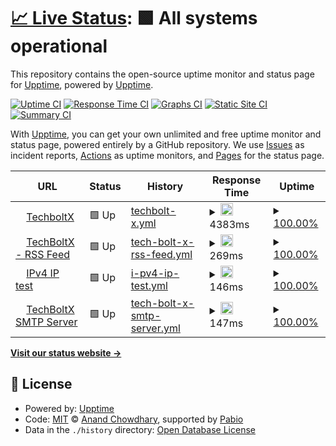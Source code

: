 # [📈 Live Status](https://demo.upptime.js.org): <!--live status--> **🟩 All systems operational**

This repository contains the open-source uptime monitor and status page for [Upptime](https://upptime.js.org), powered by [Upptime](https://github.com/upptime/upptime).

[![Uptime CI](https://github.com/anishk92/anishk92-status/workflows/Uptime%20CI/badge.svg)](https://github.com/anishk92/anishk92-status/actions?query=workflow%3A%22Uptime+CI%22)
[![Response Time CI](https://github.com/anishk92/anishk92-status/workflows/Response%20Time%20CI/badge.svg)](https://github.com/anishk92/anishk92-status/actions?query=workflow%3A%22Response+Time+CI%22)
[![Graphs CI](https://github.com/anishk92/anishk92-status/workflows/Graphs%20CI/badge.svg)](https://github.com/anishk92/anishk92-status/actions?query=workflow%3A%22Graphs+CI%22)
[![Static Site CI](https://github.com/anishk92/anishk92-status/workflows/Static%20Site%20CI/badge.svg)](https://github.com/anishk92/anishk92-status/actions?query=workflow%3A%22Static+Site+CI%22)
[![Summary CI](https://github.com/anishk92/anishk92-status/workflows/Summary%20CI/badge.svg)](https://github.com/anishk92/anishk92-status/actions?query=workflow%3A%22Summary+CI%22)

With [Upptime](https://upptime.js.org), you can get your own unlimited and free uptime monitor and status page, powered entirely by a GitHub repository. We use [Issues](https://github.com/upptime/upptime/issues) as incident reports, [Actions](https://github.com/anishk92/anishk92-status/actions) as uptime monitors, and [Pages](https://demo.upptime.js.org) for the status page.

<!--start: status pages-->
<!-- This summary is generated by Upptime (https://github.com/upptime/upptime) -->
<!-- Do not edit this manually, your changes will be overwritten -->
<!-- prettier-ignore -->
| URL | Status | History | Response Time | Uptime |
| --- | ------ | ------- | ------------- | ------ |
| <img alt="" src="https://icons.duckduckgo.com/ip3/techboltx.com.ico" height="13"> [TechboltX](https://techboltx.com) | 🟩 Up | [techbolt-x.yml](https://github.com/anishk92/status/commits/HEAD/history/techbolt-x.yml) | <details><summary><img alt="Response time graph" src="./graphs/techbolt-x/response-time-week.png" height="20"> 4383ms</summary><br><a href="https://status.techboltx.com/history/techbolt-x"><img alt="Response time 4383" src="https://img.shields.io/endpoint?url=https%3A%2F%2Fraw.githubusercontent.com%2Fanishk92%2Fstatus%2FHEAD%2Fapi%2Ftechbolt-x%2Fresponse-time.json"></a><br><a href="https://status.techboltx.com/history/techbolt-x"><img alt="24-hour response time 4383" src="https://img.shields.io/endpoint?url=https%3A%2F%2Fraw.githubusercontent.com%2Fanishk92%2Fstatus%2FHEAD%2Fapi%2Ftechbolt-x%2Fresponse-time-day.json"></a><br><a href="https://status.techboltx.com/history/techbolt-x"><img alt="7-day response time 4383" src="https://img.shields.io/endpoint?url=https%3A%2F%2Fraw.githubusercontent.com%2Fanishk92%2Fstatus%2FHEAD%2Fapi%2Ftechbolt-x%2Fresponse-time-week.json"></a><br><a href="https://status.techboltx.com/history/techbolt-x"><img alt="30-day response time 4383" src="https://img.shields.io/endpoint?url=https%3A%2F%2Fraw.githubusercontent.com%2Fanishk92%2Fstatus%2FHEAD%2Fapi%2Ftechbolt-x%2Fresponse-time-month.json"></a><br><a href="https://status.techboltx.com/history/techbolt-x"><img alt="1-year response time 4383" src="https://img.shields.io/endpoint?url=https%3A%2F%2Fraw.githubusercontent.com%2Fanishk92%2Fstatus%2FHEAD%2Fapi%2Ftechbolt-x%2Fresponse-time-year.json"></a></details> | <details><summary><a href="https://status.techboltx.com/history/techbolt-x">100.00%</a></summary><a href="https://status.techboltx.com/history/techbolt-x"><img alt="All-time uptime 100.00%" src="https://img.shields.io/endpoint?url=https%3A%2F%2Fraw.githubusercontent.com%2Fanishk92%2Fstatus%2FHEAD%2Fapi%2Ftechbolt-x%2Fuptime.json"></a><br><a href="https://status.techboltx.com/history/techbolt-x"><img alt="24-hour uptime 100.00%" src="https://img.shields.io/endpoint?url=https%3A%2F%2Fraw.githubusercontent.com%2Fanishk92%2Fstatus%2FHEAD%2Fapi%2Ftechbolt-x%2Fuptime-day.json"></a><br><a href="https://status.techboltx.com/history/techbolt-x"><img alt="7-day uptime 100.00%" src="https://img.shields.io/endpoint?url=https%3A%2F%2Fraw.githubusercontent.com%2Fanishk92%2Fstatus%2FHEAD%2Fapi%2Ftechbolt-x%2Fuptime-week.json"></a><br><a href="https://status.techboltx.com/history/techbolt-x"><img alt="30-day uptime 100.00%" src="https://img.shields.io/endpoint?url=https%3A%2F%2Fraw.githubusercontent.com%2Fanishk92%2Fstatus%2FHEAD%2Fapi%2Ftechbolt-x%2Fuptime-month.json"></a><br><a href="https://status.techboltx.com/history/techbolt-x"><img alt="1-year uptime 100.00%" src="https://img.shields.io/endpoint?url=https%3A%2F%2Fraw.githubusercontent.com%2Fanishk92%2Fstatus%2FHEAD%2Fapi%2Ftechbolt-x%2Fuptime-year.json"></a></details>
| <img alt="" src="https://icons.duckduckgo.com/ip3/feeds.feedburner.com.ico" height="13"> [TechBoltX - RSS Feed](https://feeds.feedburner.com/techboltx) | 🟩 Up | [tech-bolt-x-rss-feed.yml](https://github.com/anishk92/status/commits/HEAD/history/tech-bolt-x-rss-feed.yml) | <details><summary><img alt="Response time graph" src="./graphs/tech-bolt-x-rss-feed/response-time-week.png" height="20"> 269ms</summary><br><a href="https://status.techboltx.com/history/tech-bolt-x-rss-feed"><img alt="Response time 269" src="https://img.shields.io/endpoint?url=https%3A%2F%2Fraw.githubusercontent.com%2Fanishk92%2Fstatus%2FHEAD%2Fapi%2Ftech-bolt-x-rss-feed%2Fresponse-time.json"></a><br><a href="https://status.techboltx.com/history/tech-bolt-x-rss-feed"><img alt="24-hour response time 269" src="https://img.shields.io/endpoint?url=https%3A%2F%2Fraw.githubusercontent.com%2Fanishk92%2Fstatus%2FHEAD%2Fapi%2Ftech-bolt-x-rss-feed%2Fresponse-time-day.json"></a><br><a href="https://status.techboltx.com/history/tech-bolt-x-rss-feed"><img alt="7-day response time 269" src="https://img.shields.io/endpoint?url=https%3A%2F%2Fraw.githubusercontent.com%2Fanishk92%2Fstatus%2FHEAD%2Fapi%2Ftech-bolt-x-rss-feed%2Fresponse-time-week.json"></a><br><a href="https://status.techboltx.com/history/tech-bolt-x-rss-feed"><img alt="30-day response time 269" src="https://img.shields.io/endpoint?url=https%3A%2F%2Fraw.githubusercontent.com%2Fanishk92%2Fstatus%2FHEAD%2Fapi%2Ftech-bolt-x-rss-feed%2Fresponse-time-month.json"></a><br><a href="https://status.techboltx.com/history/tech-bolt-x-rss-feed"><img alt="1-year response time 269" src="https://img.shields.io/endpoint?url=https%3A%2F%2Fraw.githubusercontent.com%2Fanishk92%2Fstatus%2FHEAD%2Fapi%2Ftech-bolt-x-rss-feed%2Fresponse-time-year.json"></a></details> | <details><summary><a href="https://status.techboltx.com/history/tech-bolt-x-rss-feed">100.00%</a></summary><a href="https://status.techboltx.com/history/tech-bolt-x-rss-feed"><img alt="All-time uptime 100.00%" src="https://img.shields.io/endpoint?url=https%3A%2F%2Fraw.githubusercontent.com%2Fanishk92%2Fstatus%2FHEAD%2Fapi%2Ftech-bolt-x-rss-feed%2Fuptime.json"></a><br><a href="https://status.techboltx.com/history/tech-bolt-x-rss-feed"><img alt="24-hour uptime 100.00%" src="https://img.shields.io/endpoint?url=https%3A%2F%2Fraw.githubusercontent.com%2Fanishk92%2Fstatus%2FHEAD%2Fapi%2Ftech-bolt-x-rss-feed%2Fuptime-day.json"></a><br><a href="https://status.techboltx.com/history/tech-bolt-x-rss-feed"><img alt="7-day uptime 100.00%" src="https://img.shields.io/endpoint?url=https%3A%2F%2Fraw.githubusercontent.com%2Fanishk92%2Fstatus%2FHEAD%2Fapi%2Ftech-bolt-x-rss-feed%2Fuptime-week.json"></a><br><a href="https://status.techboltx.com/history/tech-bolt-x-rss-feed"><img alt="30-day uptime 100.00%" src="https://img.shields.io/endpoint?url=https%3A%2F%2Fraw.githubusercontent.com%2Fanishk92%2Fstatus%2FHEAD%2Fapi%2Ftech-bolt-x-rss-feed%2Fuptime-month.json"></a><br><a href="https://status.techboltx.com/history/tech-bolt-x-rss-feed"><img alt="1-year uptime 100.00%" src="https://img.shields.io/endpoint?url=https%3A%2F%2Fraw.githubusercontent.com%2Fanishk92%2Fstatus%2FHEAD%2Fapi%2Ftech-bolt-x-rss-feed%2Fuptime-year.json"></a></details>
| <img alt="" src="https://icons.duckduckgo.com/ip3/null.ico" height="13"> [IPv4 IP test](185.151.30.224) | 🟩 Up | [i-pv4-ip-test.yml](https://github.com/anishk92/status/commits/HEAD/history/i-pv4-ip-test.yml) | <details><summary><img alt="Response time graph" src="./graphs/i-pv4-ip-test/response-time-week.png" height="20"> 146ms</summary><br><a href="https://status.techboltx.com/history/i-pv4-ip-test"><img alt="Response time 146" src="https://img.shields.io/endpoint?url=https%3A%2F%2Fraw.githubusercontent.com%2Fanishk92%2Fstatus%2FHEAD%2Fapi%2Fi-pv4-ip-test%2Fresponse-time.json"></a><br><a href="https://status.techboltx.com/history/i-pv4-ip-test"><img alt="24-hour response time 146" src="https://img.shields.io/endpoint?url=https%3A%2F%2Fraw.githubusercontent.com%2Fanishk92%2Fstatus%2FHEAD%2Fapi%2Fi-pv4-ip-test%2Fresponse-time-day.json"></a><br><a href="https://status.techboltx.com/history/i-pv4-ip-test"><img alt="7-day response time 146" src="https://img.shields.io/endpoint?url=https%3A%2F%2Fraw.githubusercontent.com%2Fanishk92%2Fstatus%2FHEAD%2Fapi%2Fi-pv4-ip-test%2Fresponse-time-week.json"></a><br><a href="https://status.techboltx.com/history/i-pv4-ip-test"><img alt="30-day response time 146" src="https://img.shields.io/endpoint?url=https%3A%2F%2Fraw.githubusercontent.com%2Fanishk92%2Fstatus%2FHEAD%2Fapi%2Fi-pv4-ip-test%2Fresponse-time-month.json"></a><br><a href="https://status.techboltx.com/history/i-pv4-ip-test"><img alt="1-year response time 146" src="https://img.shields.io/endpoint?url=https%3A%2F%2Fraw.githubusercontent.com%2Fanishk92%2Fstatus%2FHEAD%2Fapi%2Fi-pv4-ip-test%2Fresponse-time-year.json"></a></details> | <details><summary><a href="https://status.techboltx.com/history/i-pv4-ip-test">100.00%</a></summary><a href="https://status.techboltx.com/history/i-pv4-ip-test"><img alt="All-time uptime 100.00%" src="https://img.shields.io/endpoint?url=https%3A%2F%2Fraw.githubusercontent.com%2Fanishk92%2Fstatus%2FHEAD%2Fapi%2Fi-pv4-ip-test%2Fuptime.json"></a><br><a href="https://status.techboltx.com/history/i-pv4-ip-test"><img alt="24-hour uptime 100.00%" src="https://img.shields.io/endpoint?url=https%3A%2F%2Fraw.githubusercontent.com%2Fanishk92%2Fstatus%2FHEAD%2Fapi%2Fi-pv4-ip-test%2Fuptime-day.json"></a><br><a href="https://status.techboltx.com/history/i-pv4-ip-test"><img alt="7-day uptime 100.00%" src="https://img.shields.io/endpoint?url=https%3A%2F%2Fraw.githubusercontent.com%2Fanishk92%2Fstatus%2FHEAD%2Fapi%2Fi-pv4-ip-test%2Fuptime-week.json"></a><br><a href="https://status.techboltx.com/history/i-pv4-ip-test"><img alt="30-day uptime 100.00%" src="https://img.shields.io/endpoint?url=https%3A%2F%2Fraw.githubusercontent.com%2Fanishk92%2Fstatus%2FHEAD%2Fapi%2Fi-pv4-ip-test%2Fuptime-month.json"></a><br><a href="https://status.techboltx.com/history/i-pv4-ip-test"><img alt="1-year uptime 100.00%" src="https://img.shields.io/endpoint?url=https%3A%2F%2Fraw.githubusercontent.com%2Fanishk92%2Fstatus%2FHEAD%2Fapi%2Fi-pv4-ip-test%2Fuptime-year.json"></a></details>
| <img alt="" src="https://icons.duckduckgo.com/ip3/null.ico" height="13"> [TechBoltX SMTP Server](smtp.techboltx.com) | 🟩 Up | [tech-bolt-x-smtp-server.yml](https://github.com/anishk92/status/commits/HEAD/history/tech-bolt-x-smtp-server.yml) | <details><summary><img alt="Response time graph" src="./graphs/tech-bolt-x-smtp-server/response-time-week.png" height="20"> 147ms</summary><br><a href="https://status.techboltx.com/history/tech-bolt-x-smtp-server"><img alt="Response time 147" src="https://img.shields.io/endpoint?url=https%3A%2F%2Fraw.githubusercontent.com%2Fanishk92%2Fstatus%2FHEAD%2Fapi%2Ftech-bolt-x-smtp-server%2Fresponse-time.json"></a><br><a href="https://status.techboltx.com/history/tech-bolt-x-smtp-server"><img alt="24-hour response time 147" src="https://img.shields.io/endpoint?url=https%3A%2F%2Fraw.githubusercontent.com%2Fanishk92%2Fstatus%2FHEAD%2Fapi%2Ftech-bolt-x-smtp-server%2Fresponse-time-day.json"></a><br><a href="https://status.techboltx.com/history/tech-bolt-x-smtp-server"><img alt="7-day response time 147" src="https://img.shields.io/endpoint?url=https%3A%2F%2Fraw.githubusercontent.com%2Fanishk92%2Fstatus%2FHEAD%2Fapi%2Ftech-bolt-x-smtp-server%2Fresponse-time-week.json"></a><br><a href="https://status.techboltx.com/history/tech-bolt-x-smtp-server"><img alt="30-day response time 147" src="https://img.shields.io/endpoint?url=https%3A%2F%2Fraw.githubusercontent.com%2Fanishk92%2Fstatus%2FHEAD%2Fapi%2Ftech-bolt-x-smtp-server%2Fresponse-time-month.json"></a><br><a href="https://status.techboltx.com/history/tech-bolt-x-smtp-server"><img alt="1-year response time 147" src="https://img.shields.io/endpoint?url=https%3A%2F%2Fraw.githubusercontent.com%2Fanishk92%2Fstatus%2FHEAD%2Fapi%2Ftech-bolt-x-smtp-server%2Fresponse-time-year.json"></a></details> | <details><summary><a href="https://status.techboltx.com/history/tech-bolt-x-smtp-server">100.00%</a></summary><a href="https://status.techboltx.com/history/tech-bolt-x-smtp-server"><img alt="All-time uptime 100.00%" src="https://img.shields.io/endpoint?url=https%3A%2F%2Fraw.githubusercontent.com%2Fanishk92%2Fstatus%2FHEAD%2Fapi%2Ftech-bolt-x-smtp-server%2Fuptime.json"></a><br><a href="https://status.techboltx.com/history/tech-bolt-x-smtp-server"><img alt="24-hour uptime 100.00%" src="https://img.shields.io/endpoint?url=https%3A%2F%2Fraw.githubusercontent.com%2Fanishk92%2Fstatus%2FHEAD%2Fapi%2Ftech-bolt-x-smtp-server%2Fuptime-day.json"></a><br><a href="https://status.techboltx.com/history/tech-bolt-x-smtp-server"><img alt="7-day uptime 100.00%" src="https://img.shields.io/endpoint?url=https%3A%2F%2Fraw.githubusercontent.com%2Fanishk92%2Fstatus%2FHEAD%2Fapi%2Ftech-bolt-x-smtp-server%2Fuptime-week.json"></a><br><a href="https://status.techboltx.com/history/tech-bolt-x-smtp-server"><img alt="30-day uptime 100.00%" src="https://img.shields.io/endpoint?url=https%3A%2F%2Fraw.githubusercontent.com%2Fanishk92%2Fstatus%2FHEAD%2Fapi%2Ftech-bolt-x-smtp-server%2Fuptime-month.json"></a><br><a href="https://status.techboltx.com/history/tech-bolt-x-smtp-server"><img alt="1-year uptime 100.00%" src="https://img.shields.io/endpoint?url=https%3A%2F%2Fraw.githubusercontent.com%2Fanishk92%2Fstatus%2FHEAD%2Fapi%2Ftech-bolt-x-smtp-server%2Fuptime-year.json"></a></details>

<!--end: status pages-->

[**Visit our status website →**](https://demo.upptime.js.org)

## 📄 License

- Powered by: [Upptime](https://github.com/upptime/upptime)
- Code: [MIT](./LICENSE) © [Anand Chowdhary](https://anandchowdhary.com), supported by [Pabio](https://pabio.com)
- Data in the `./history` directory: [Open Database License](https://opendatacommons.org/licenses/odbl/1-0/)
